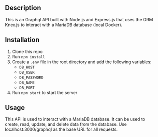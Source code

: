 ## Description

This is an Graphql API built with Node.js and Express.js that uses the ORM Knex.js to interact with a MariaDB database (local Docker).

## Installation

1. Clone this repo
2. Run `npm install`
3. Create a `.env` file in the root directory and add the following variables:
    - `DB_HOST`
    - `DB_USER`
    - `DB_PASSWORD`
    - `DB_NAME` 
    - `DB_PORT`
4. Run `npm start` to start the server

## Usage

This API is used to interact with a MariaDB database. It can be used to create, read, update, and delete data from the database.
Use localhost:3000/graphql as the base URL for all requests.
